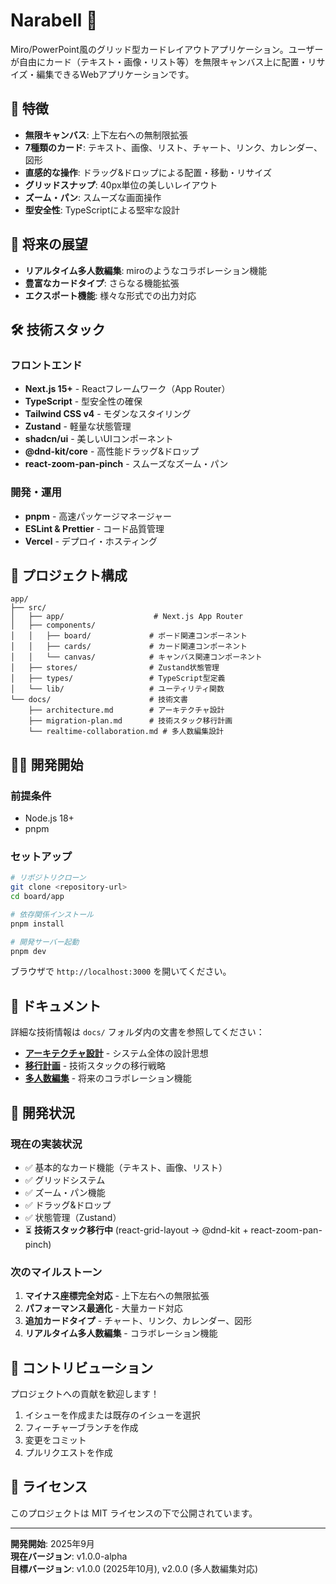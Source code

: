 # Narabell 🔔

Miro/PowerPoint風のグリッド型カードレイアウトアプリケーション。ユーザーが自由にカード（テキスト・画像・リスト等）を無限キャンバス上に配置・リサイズ・編集できるWebアプリケーションです。

## 🚀 特徴

- **無限キャンバス**: 上下左右への無制限拡張
- **7種類のカード**: テキスト、画像、リスト、チャート、リンク、カレンダー、図形
- **直感的な操作**: ドラッグ&ドロップによる配置・移動・リサイズ
- **グリッドスナップ**: 40px単位の美しいレイアウト
- **ズーム・パン**: スムーズな画面操作
- **型安全性**: TypeScriptによる堅牢な設計

## 🎯 将来の展望

- **リアルタイム多人数編集**: miroのようなコラボレーション機能
- **豊富なカードタイプ**: さらなる機能拡張
- **エクスポート機能**: 様々な形式での出力対応

## 🛠 技術スタック

### フロントエンド
- **Next.js 15+** - Reactフレームワーク（App Router）
- **TypeScript** - 型安全性の確保
- **Tailwind CSS v4** - モダンなスタイリング
- **Zustand** - 軽量な状態管理
- **shadcn/ui** - 美しいUIコンポーネント
- **@dnd-kit/core** - 高性能ドラッグ&ドロップ
- **react-zoom-pan-pinch** - スムーズなズーム・パン

### 開発・運用
- **pnpm** - 高速パッケージマネージャー
- **ESLint & Prettier** - コード品質管理
- **Vercel** - デプロイ・ホスティング

## 📁 プロジェクト構成

```
app/
├── src/
│   ├── app/                    # Next.js App Router
│   ├── components/
│   │   ├── board/             # ボード関連コンポーネント
│   │   ├── cards/             # カード関連コンポーネント
│   │   └── canvas/            # キャンバス関連コンポーネント
│   ├── stores/                # Zustand状態管理
│   ├── types/                 # TypeScript型定義
│   └── lib/                   # ユーティリティ関数
└── docs/                      # 技術文書
    ├── architecture.md        # アーキテクチャ設計
    ├── migration-plan.md      # 技術スタック移行計画
    └── realtime-collaboration.md # 多人数編集設計
```

## 🏃‍♂️ 開発開始

### 前提条件
- Node.js 18+
- pnpm

### セットアップ
```bash
# リポジトリクローン
git clone <repository-url>
cd board/app

# 依存関係インストール
pnpm install

# 開発サーバー起動
pnpm dev
```

ブラウザで `http://localhost:3000` を開いてください。

## 📖 ドキュメント

詳細な技術情報は `docs/` フォルダ内の文書を参照してください：

- **[アーキテクチャ設計](./docs/architecture.md)** - システム全体の設計思想
- **[移行計画](./docs/migration-plan.md)** - 技術スタックの移行戦略
- **[多人数編集](./docs/realtime-collaboration.md)** - 将来のコラボレーション機能

## 🔄 開発状況

### 現在の実装状況
- ✅ 基本的なカード機能（テキスト、画像、リスト）
- ✅ グリッドシステム
- ✅ ズーム・パン機能
- ✅ ドラッグ&ドロップ
- ✅ 状態管理（Zustand）
- ⏳ **技術スタック移行中** (react-grid-layout → @dnd-kit + react-zoom-pan-pinch)

### 次のマイルストーン
1. **マイナス座標完全対応** - 上下左右への無限拡張
2. **パフォーマンス最適化** - 大量カード対応
3. **追加カードタイプ** - チャート、リンク、カレンダー、図形
4. **リアルタイム多人数編集** - コラボレーション機能

## 🤝 コントリビューション

プロジェクトへの貢献を歓迎します！

1. イシューを作成または既存のイシューを選択
2. フィーチャーブランチを作成
3. 変更をコミット
4. プルリクエストを作成

## 📄 ライセンス

このプロジェクトは MIT ライセンスの下で公開されています。

---

**開発開始**: 2025年9月  
**現在バージョン**: v1.0.0-alpha  
**目標バージョン**: v1.0.0 (2025年10月), v2.0.0 (多人数編集対応)
